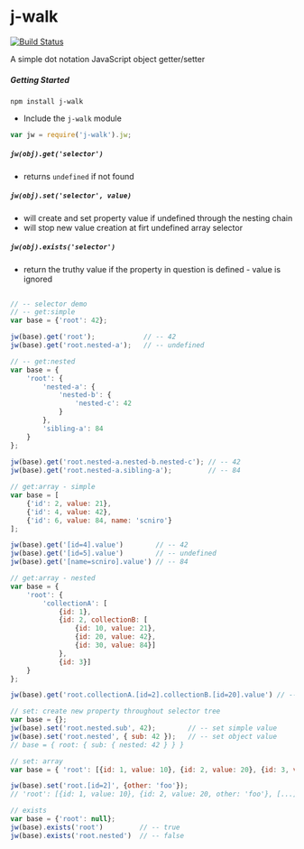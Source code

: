# j-walk

[![Build Status](https://api.travis-ci.org/scniro/j-walk.svg)](https://travis-ci.org/scniro/j-walk)

A simple dot notation JavaScript object getter/setter

##### Getting Started

```
npm install j-walk
```

* Include the `j-walk` module

```javascript
var jw = require('j-walk').jw;
```

##### `jw(obj).get('selector')`
 - returns `undefined` if not found
 
##### `jw(obj).set('selector', value)`

 - will create and set property value if undefined through the nesting chain
 - will stop new value creation at firt undefined array selector

##### `jw(obj).exists('selector')`

 - return the truthy value if the property in question is defined - value is ignored
 

```javascript
 
// -- selector demo
// -- get:simple
var base = {'root': 42};

jw(base).get('root');            // -- 42
jw(base).get('root.nested-a');   // -- undefined

// -- get:nested
var base = {
    'root': {
        'nested-a': {
            'nested-b': {
                'nested-c': 42
            }
        },
        'sibling-a': 84
    }
};
    
jw(base).get('root.nested-a.nested-b.nested-c'); // -- 42
jw(base).get('root.nested-a.sibling-a');         // -- 84

// get:array - simple
var base = [
    {'id': 2, value: 21},
    {'id': 4, value: 42},
    {'id': 6, value: 84, name: 'scniro'}
];

jw(base).get('[id=4].value')        // -- 42
jw(base).get('[id=5].value')        // -- undefined
jw(base).get('[name=scniro].value') // -- 84

// get:array - nested
var base = {
    'root': {
        'collectionA': [
            {id: 1},
            {id: 2, collectionB: [
                {id: 10, value: 21}, 
                {id: 20, value: 42}, 
                {id: 30, value: 84}]
            },
            {id: 3}]
    }
};

jw(base).get('root.collectionA.[id=2].collectionB.[id=20].value') // -- 42

// set: create new property throughout selector tree
var base = {};
jw(base).set('root.nested.sub', 42);        // -- set simple value
jw(base).set('root.nested', { sub: 42 });   // -- set object value
// base = { root: { sub: { nested: 42 } } }

// set: array
var base = { 'root': [{id: 1, value: 10}, {id: 2, value: 20}, {id: 3, value: 30}]};

jw(base).set('root.[id=2]', {other: 'foo'});
// 'root': [{id: 1, value: 10}, {id: 2, value: 20, other: 'foo'}, [...]

// exists
var base = {'root': null};
jw(base).exists('root')         // -- true
jw(base).exists('root.nested')  // -- false

```
    